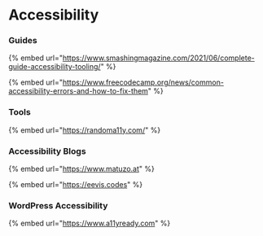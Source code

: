 # Accessibility

### Guides

{% embed url="https://www.smashingmagazine.com/2021/06/complete-guide-accessibility-tooling/" %}

{% embed url="https://www.freecodecamp.org/news/common-accessibility-errors-and-how-to-fix-them" %}

### Tools

{% embed url="https://randoma11y.com/" %}

### Accessibility Blogs

{% embed url="https://www.matuzo.at" %}

{% embed url="https://eevis.codes" %}

### WordPress Accessibility

{% embed url="https://www.a11yready.com" %}
